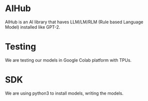 # AIHub
AIHub is an AI library that haves LLM/LM/RLM (Rule based Language Model) installed like GPT-2.

# Testing
We are testing our models in Google Colab platform with TPUs.

# SDK
We are using python3 to install models, writing the models.
